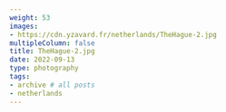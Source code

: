```yaml
---
weight: 53
images:
- https://cdn.yzavard.fr/netherlands/TheHague-2.jpg
multipleColumn: false
title: TheHague-2.jpg
date: 2022-09-13
type: photography
tags:
- archive # all posts
- netherlands
---
```

